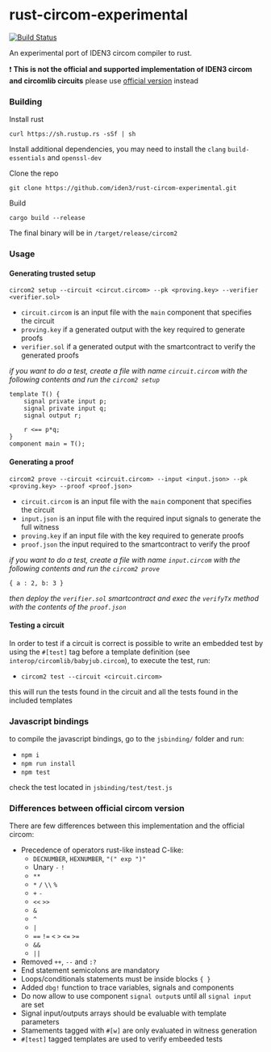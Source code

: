 # rust-circom-experimental
[![Build Status](https://travis-ci.org/iden3/rust-circom-experimental.svg?branch=master)](https://travis-ci.org/iden3/rust-circom-experimental)

An experimental port of IDEN3 circom compiler to rust.

:heavy_exclamation_mark: **This is not the official and supported implementation of IDEN3 circom and circomlib circuits** please use [official version](http:/github.com/iden3/circom) instead

### Building 

Install rust

`curl https://sh.rustup.rs -sSf | sh`

Install additional dependencies, you may need to install the `clang` `build-essentials` and `openssl-dev`

Clone the repo

`git clone https://github.com/iden3/rust-circom-experimental.git`

Build

`cargo build --release`

The final binary will be in `/target/release/circom2`

### Usage

#### Generating trusted setup

`circom2 setup --circuit <circut.circom> --pk <proving.key> --verifier <verifier.sol>`

- `circuit.circom` is an input file with the `main` component that specifies the circuit
- `proving.key` if a generated output with the key required to generate proofs
- `verifier.sol` if a generated output with the smartcontract to verify the generated proofs

_if you want to do a test, create a file with name `circuit.circom` with the following contents and run the `circom2 setup`_

```
template T() {
    signal private input p;
    signal private input q;
    signal output r;

    r <== p*q;
}
component main = T();
```

#### Generating a proof

`circom2 prove --circuit <circuit.circom> --input <input.json> --pk <proving.key> --proof <proof.json>`

- `circuit.circom` is an input file with the `main` component that specifies the circuit
- `input.json` is an input file with the required input signals to generate the full witness
- `proving.key` if an input file with the key required to generate proofs
- `proof.json`  the input required to the smartcontract to verify the proof

_if you want to do a test, create a file with name `input.circom` with the following contents and run the `circom2 prove`_

```
{ a : 2, b: 3 }
```

_then deploy the `verifier.sol` smartcontract and exec the `verifyTx` method with the contents of the `proof.json`_


#### Testing a circuit

In order to test if a circuit is correct is possible to write an embedded test by using the `#[test]` tag before a template definition (see `interop/circomlib/babyjub.circom`), to execute the test, run:

- `circom2 test --circuit <circuit.circom>`

this will run the tests found in the circuit and all the tests found in the included templates

### Javascript bindings

to compile the javascript bindings, go to the `jsbinding/` folder and run:

- `npm i`
- `npm run install`
- `npm test`

check the test located in `jsbinding/test/test.js`

### Differences between official circom version

There are few differences between this implementation and the official circom:

- Precedence of operators rust-like instead C-like:
  - `DECNUMBER`, `HEXNUMBER`, `"(" exp ")"`
  - Unary `-` `!`
  - `**`      
  - `*` `/` `\\` `%`
  - `+` `-`     
  - `<<` `>>`  
  - `&` 
  - `^` 
  - `|` 
  - `==` `!=` `<` `>` `<=` `>=`
  - `&&`
  - `||`
- Removed `++`, `--` and `:?`
- End statement semicolons are mandatory
- Loops/conditionals statements must be inside blocks `{ }`
- Added `dbg!` function to trace variables, signals and components
- Do now allow to use component `signal output`s until all `signal input` are set  
- Signal input/outputs arrays should be evaluable with template parameters
- Stamements tagged with `#[w]` are only evaluated in witness generation
- `#[test]` tagged templates are used to verify embeeded tests
